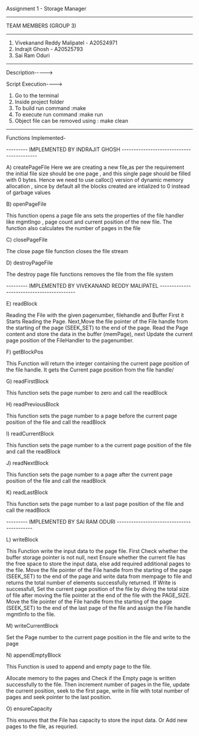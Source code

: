 Assignment 1 - Storage Manager
______________________________

 
TEAM MEMBERS (GROUP 3)
______________________

1. Vivekanand Reddy Malipatel  - A20524971
2. Indrajit Ghosh    - A20525793
3. Sai Ram Oduri 

------------------------
Description----->

Script Execution---->

1) Go to the terminal
2) Inside project folder 
3) To build run command :make 
4) To execute run command :make run 
5) Object file can be removed using : make clean

----------------------------

Functions Implemented- 


--------- IMPLEMENTED BY INDRAJIT GHOSH ------------------------------------------

A) createPageFile 
Here we are creating a new file,as per the requirement the initial file size should be one page , and this single page should be filled 
with 0 bytes. Hence we need to use calloc() version of dynamic memory allocation , since by default all the blocks created are intialized to 0 instead of garbage values

B) openPageFile

This function opens a page file ans sets the properties of the file handler like 
mgmtIngo , page count and current position of the new file. The function also calculates 
the number of pages in the file

C) closePageFile

The close page file function closes the file stream

D) destroyPageFile

The destroy page file functions removes the file from the file system

--------- IMPLEMENTED BY VIVEKANAND REDDY MALIPATEL ------------------------------------------

E) readBlock

Reading the File with the given pagenumber, filehandle and Buffer
First it Starts Reading the Page. Next,Move the file pointer of the File handle from the starting of the page (SEEK_SET) to the end of the page.
Read the Page content and store the data in the buffer (memPage), next Update the current page position of the FileHandler to the pagenumber.

F) getBlockPos

This Function will return the integer containing the current page position of the file handle. It gets the Current page position from the file handle/

G) readFirstBlock

This function sets the page number to zero and call the readBlock

H) readPreviousBlock

This function sets the page number to a page before the current page position of the file and call the readBlock

I) readCurrentBlock

This function sets the page number to a the current page position of the file and call the readBlock

J) readNextBlock

This function sets the page number to a page after the current page position of the file and call the readBlock

K) readLastBlock

This function sets the page number to a last page position of the file and call the readBlock

--------- IMPLEMENTED BY SAI RAM ODURI ------------------------------------------

L) writeBlock

This Function write the input data to the page file.
First Check whether the buffer storage pointer is not null, next Ensure whether the current file has the free space to store the input data, else add required additional pages to the file.
Move the file pointer of the File handle from the starting of the page (SEEK_SET) to the end of the page and write data from mempage to file and returns the total number of elements successfully returned.
If Write is successfull, Set the current page position of the file by diving the total size of file after moving the file pointer at the end of the file with the PAGE_SIZE.
Move the file pointer of the File handle from the starting of the page (SEEK_SET) to the end of the last page of the file and assign the File handle mgmtInfo to the file.

M) writeCurrentBlock

Set the Page number to the current page position in the file and write to the page

N) appendEmptyBlock

This Function is used to append and empty page to the file. 

Allocate memory to the pages and Check if the Empty page is written successfully to the file. Then increment number of pages in the file, update the current position, seek to the first page, write in file with total number of pages and  seek pointer to the last position.

O) ensureCapacity

This ensures that the File has capacity to store the input data. Or Add new pages to the file, as requried.



